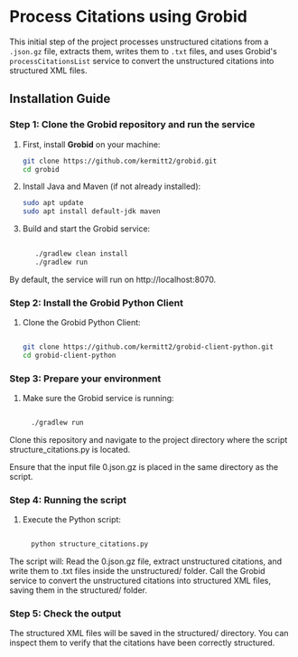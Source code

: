 # Process Citations using Grobid

This initial step of the project processes unstructured citations from a `.json.gz` file, extracts them, writes them to `.txt` files, and uses Grobid's `processCitationsList` service to convert the unstructured citations into structured XML files.

## Installation Guide

### Step 1: Clone the Grobid repository and run the service

1. First, install **Grobid** on your machine:
   ```bash
   git clone https://github.com/kermitt2/grobid.git
   cd grobid

2. Install Java and Maven (if not already installed):
    ```bash
    sudo apt update
    sudo apt install default-jdk maven

3. Build and start the Grobid service:

   ```bash
  
      ./gradlew clean install
      ./gradlew run

 By default, the service will run on http://localhost:8070.

### Step 2: Install the Grobid Python Client

 1. Clone the Grobid Python Client:

    ```bash

    git clone https://github.com/kermitt2/grobid-client-python.git
    cd grobid-client-python


### Step 3: Prepare your environment

 1. Make sure the Grobid service is running:

    ```bash

      ./gradlew run

Clone this repository and navigate to the project directory where the script structure_citations.py is located.

Ensure that the input file 0.json.gz is placed in the same directory as the script.

### Step 4: Running the script

1. Execute the Python script:

    ```bash

      python structure_citations.py

  The script will:
      Read the 0.json.gz file, extract unstructured citations, and write them to .txt files inside the unstructured/ folder.
      Call the Grobid service to convert the unstructured citations into structured XML files, saving them in the structured/ folder.

### Step 5: Check the output

The structured XML files will be saved in the structured/ directory. You can inspect them to verify that the citations have been correctly structured.

